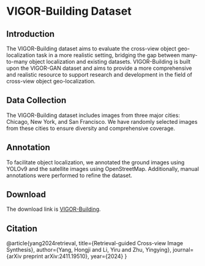# VIGOR-Building Dataset

## Introduction
The VIGOR-Building dataset aims to evaluate the cross-view object geo-localization task in a more realistic setting, bridging the gap between many-to-many object localization and existing datasets. VIGOR-Building is built upon the VIGOR-GAN dataset and aims to provide a more comprehensive and realistic resource to support research and development in the field of cross-view object geo-localization.

## Data Collection
The VIGOR-Building dataset includes images from three major cities: Chicago, New York, and San Francisco. We have randomly selected images from these cities to ensure diversity and comprehensive coverage.

## Annotation
To facilitate object localization, we annotated the ground images using YOLOv9 and the satellite images using OpenStreetMap. Additionally, manual annotations were performed to refine the dataset.

## Download
The download link is [VIGOR-Building](https://drive.google.com/file/d/1KxyficZFY20IxMP_rI0WK2ZE15_GSLrJ/view?usp=sharing ).

## Citation
@article{yang2024retrieval,
  title={Retrieval-guided Cross-view Image Synthesis},
  author={Yang, Hongji and Li, Yiru and Zhu, Yingying},
  journal={arXiv preprint arXiv:2411.19510},
  year={2024}
}
